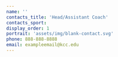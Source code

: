 ```yaml
---
name: ''
contacts_title: 'Head/Assistant Coach'
contacts_sport:
display_order: 1
portrait: 'assets/img/blank-contact.svg'
phone: 888-888-8888
email: exampleemail@kcc.edu
---
```

